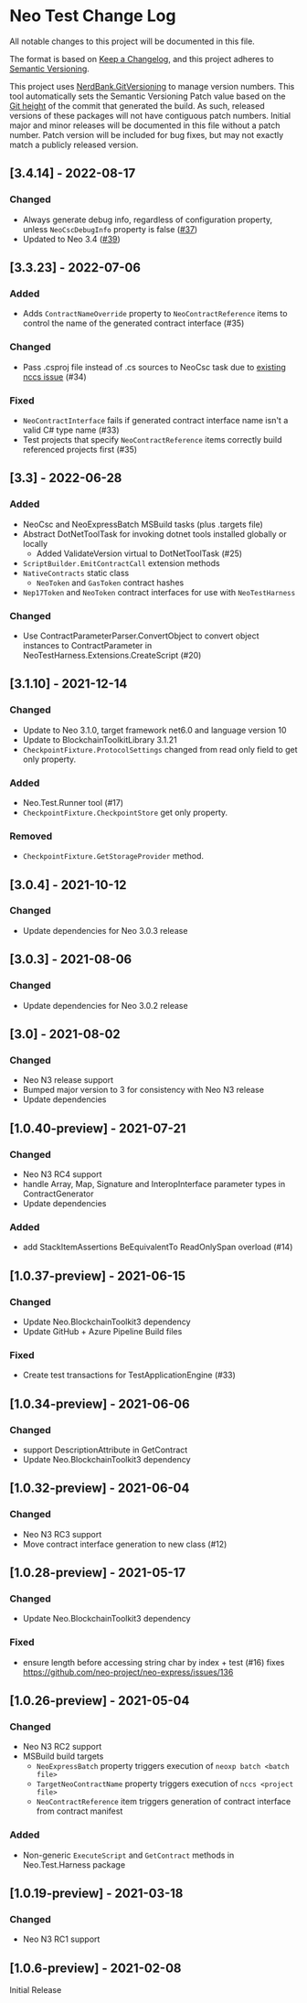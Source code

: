 # Neo Test Change Log

All notable changes to this project will be documented in this file.

The format is based on [Keep a Changelog](https://keepachangelog.com/en/1.0.0/),
and this project adheres to [Semantic Versioning](https://semver.org/spec/v2.0.0.html).

This project uses [NerdBank.GitVersioning](https://github.com/dotnet/Nerdbank.GitVersioning)
to manage version numbers. This tool automatically sets the Semantic Versioning Patch
value based on the [Git height](https://github.com/dotnet/Nerdbank.GitVersioning#what-is-git-height)
of the commit that generated the build. As such, released versions of these packages
will not have contiguous patch numbers. Initial major and minor releases will be documented
in this file without a patch number. Patch version will be included for bug fixes, but
may not exactly match a publicly released version.

## [3.4.14] - 2022-08-17

### Changed

* Always generate debug info, regardless of configuration property, unless `NeoCscDebugInfo` property is false ([#37](https://github.com/ngdenterprise/neo-test/pull/37))
* Updated to Neo 3.4 ([#39](https://github.com/ngdenterprise/neo-test/pull/39))

## [3.3.23] - 2022-07-06

### Added
* Adds `ContractNameOverride` property to `NeoContractReference` items to control the name of the generated contract interface (#35)

### Changed
* Pass .csproj file instead of .cs sources to NeoCsc task due to [existing nccs issue](https://github.com/neo-project/neo-devpack-dotnet/issues/759) (#34)

### Fixed
* `NeoContractInterface` fails if generated contract interface name isn't a valid C# type name (#33)
* Test projects that specify `NeoContractReference` items correctly build referenced projects first (#35)


## [3.3] - 2022-06-28

### Added

* NeoCsc and NeoExpressBatch MSBuild tasks (plus .targets file)
* Abstract DotNetToolTask for invoking dotnet tools installed globally or locally
  * Added ValidateVersion virtual to DotNetToolTask (#25)
* `ScriptBuilder.EmitContractCall` extension methods
* `NativeContracts` static class 
  * `NeoToken` and `GasToken` contract hashes
* `Nep17Token` and `NeoToken` contract interfaces for use with `NeoTestHarness`

### Changed

* Use ContractParameterParser.ConvertObject to convert object instances to ContractParameter in NeoTestHarness.Extensions.CreateScript (#20)

## [3.1.10] - 2021-12-14

### Changed

* Update to Neo 3.1.0, target framework net6.0 and language version 10
* Update to BlockchainToolkitLibrary 3.1.21
* `CheckpointFixture.ProtocolSettings` changed from read only field to get only property.

### Added

* Neo.Test.Runner tool (#17)
* `CheckpointFixture.CheckpointStore` get only property.

### Removed

* `CheckpointFixture.GetStorageProvider` method.

## [3.0.4] - 2021-10-12

### Changed

* Update dependencies for Neo 3.0.3 release

## [3.0.3] - 2021-08-06

### Changed

* Update dependencies for Neo 3.0.2 release

## [3.0] - 2021-08-02

### Changed

* Neo N3 release support
* Bumped major version to 3 for consistency with Neo N3 release
* Update dependencies

## [1.0.40-preview] - 2021-07-21

### Changed

* Neo N3 RC4 support
* handle Array, Map, Signature and InteropInterface parameter types in ContractGenerator 
* Update dependencies

### Added

* add StackItemAssertions BeEquivalentTo ReadOnlySpan<byte> overload (#14)


## [1.0.37-preview] - 2021-06-15

### Changed

* Update Neo.BlockchainToolkit3 dependency
* Update GitHub + Azure Pipeline Build files

### Fixed

* Create test transactions for TestApplicationEngine (#33)

## [1.0.34-preview] - 2021-06-06

### Changed

* support DescriptionAttribute in GetContract<T>
* Update Neo.BlockchainToolkit3 dependency

## [1.0.32-preview] - 2021-06-04

### Changed

* Neo N3 RC3 support
* Move contract interface generation to new class (#12)

## [1.0.28-preview] - 2021-05-17

### Changed

* Update Neo.BlockchainToolkit3 dependency

### Fixed

* ensure length before accessing string char by index + test (#16) fixes https://github.com/neo-project/neo-express/issues/136

## [1.0.26-preview] - 2021-05-04

### Changed

* Neo N3 RC2 support
* MSBuild build targets 
  * `NeoExpressBatch` property triggers execution of `neoxp batch <batch file>`
  * `TargetNeoContractName` property triggers execution of `nccs <project file>`
  * `NeoContractReference` item triggers generation of contract interface from contract manifest

### Added

* Non-generic `ExecuteScript` and `GetContract` methods in Neo.Test.Harness package

## [1.0.19-preview] - 2021-03-18

### Changed

* Neo N3 RC1 support

## [1.0.6-preview] - 2021-02-08

Initial Release